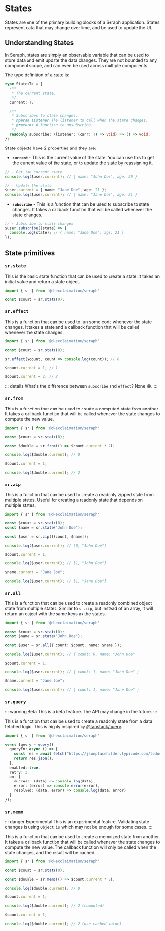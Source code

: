 # States

States are one of the primary building blocks of a Seraph application. States represent data that may change over time, and be used to update the UI.

## Understanding States

In Seraph, states are simply an observable variable that can be used to store data and emit update the data changes. They are not bounded to any component scope, and can even be used across multiple components.

The type definition of a state is:

```ts
type State<T> = {
  /**
   * The current state.
   */
  current: T;

  /**
   * Subscribes to state changes.
   * @param listener The listener to call when the state changes.
   * @returns A function to unsubscribe.
   */
  readonly subscribe: (listener: (curr: T) => void) => () => void;
};
```

State objects have 2 properties and they are:

- **`current`** - This is the current value of the state. You can use this to get the current value of the state, or to update the state by reassigning it.

```ts
// - Get the current state
console.log($user.current); // { name: "John Doe", age: 20 }

// - Update the state
$user.current = { name: "Jane Doe", age: 21 };
console.log($user.current); // { name: "Jane Doe", age: 21 }

```

- **`subscribe`** - This is a function that can be used to subscribe to state changes. It takes a callback function that will be called whenever the state changes.

```ts
// - Subscribe to state changes
$user.subscribe((state) => {
  console.log(state); // { name: "Jane Doe", age: 21 }
});
```

## State primitives

### `sr.state`

This is the basic state function that can be used to create a state. It takes an initial value and return a state object.

```ts
import { sr } from '@d-exclaimation/seraph'

const $count = sr.state(0);

```

### `sr.effect`

This is a function that can be used to run some code whenever the state changes. It takes a state and a callback function that will be called whenever the state changes.

```ts
import { sr } from '@d-exclaimation/seraph'

const $count = sr.state(0);

sr.effect($count, count => console.log(count)); // 0

$count.current = 1; // 1

$count.current = 2; // 2
```

::: details What's the difference between `subscribe` and `effect`?
None :grin:.
:::

### `sr.from`

This is a function that can be used to create a computed state from another. It takes a callback function that will be called whenever the state changes to compute the new value.

```ts
import { sr } from '@d-exclaimation/seraph'

const $count = sr.state(0);

const $double = sr.from(() => $count.current * 2);

console.log($double.current); // 0

$count.current = 1;

console.log($double.current); // 2
```

### `sr.zip`

This is a function that can be used to create a readonly zipped state from multiple states. Useful for creating a readonly state that depends on multiple states.

```ts
import { sr } from '@d-exclaimation/seraph'

const $count = sr.state(0);
const $name = sr.state("John Doe");

const $user = sr.zip([$count, $name]);

console.log($user.current); // [0, "John Doe"]

$count.current = 1;

console.log($user.current); // [1, "John Doe"]

$name.current = "Jane Doe";

console.log($user.current); // [1, "Jane Doe"]
```

### `sr.all`

This is a function that can be used to create a readonly combined object state from multiple states. Similar to `sr.zip`, but instead of an array, it will return an object with the same keys as the states.

```ts
import { sr } from '@d-exclaimation/seraph'

const $count = sr.state(0);
const $name = sr.state("John Doe");

const $user = sr.all({ count: $count, name: $name });

console.log($user.current); // { count: 0, name: "John Doe" }

$count.current = 1;

console.log($user.current); // { count: 1, name: "John Doe" }

$name.current = "Jane Doe";

console.log($user.current); // { count: 1, name: "Jane Doe" }
```

### `sr.query`

::: warning Beta
This is a beta feature. The API may change in the future.
:::

This is a function that can be used to create a readonly state from a data fetched logic. This is highly insipired by [@tanstack/query](https://tanstack.com/query/).

```ts
import { sr } from '@d-exclaimation/seraph'

const $query = query({
  queryFn: async () => {
    const res = await fetch("https://jsonplaceholder.typicode.com/todos/1");
    return res.json();
  },
  enabled: true,
  retry: 3,
  on: {
    success: (data) => console.log(data),
    error: (error) => console.error(error),
    resolved: (data, error) => console.log(data, error)
  }
});
```

### `sr.memo`

::: danger Experimental
This is an experimental feature. Validating state changes is using `Object.is` which may not be enough for some cases.
:::

This is a function that can be used to create a memoized state from another. It takes a callback function that will be called whenever the state changes to compute the new value. The callback function will only be called when the state changes, and the result will be cached.


```ts
import { sr } from '@d-exclaimation/seraph'

const $count = sr.state(0);

const $double = sr.memo(() => $count.current * 2);

console.log($double.current); // 0

$count.current = 1;

console.log($double.current); // 2 (computed)

$count.current = 1;

console.log($double.current); // 2 (use cached value)
```
